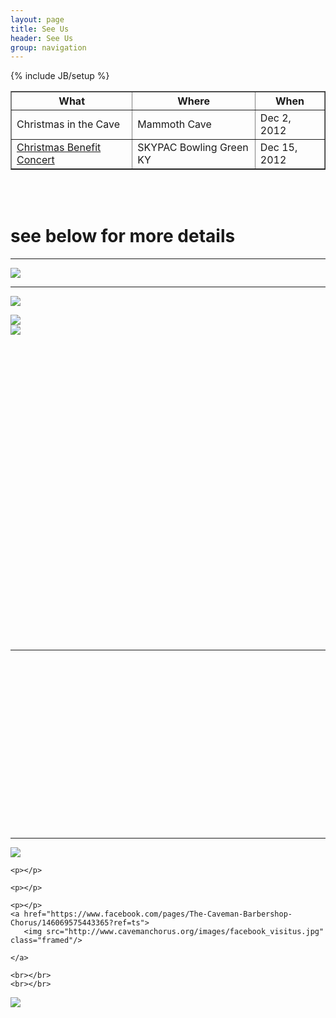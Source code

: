 ```yaml
---
layout: page
title: See Us 
header: See Us
group: navigation
---
```

{% include JB/setup %}



<table border="1" 
cellpadding="10">

<tr>
  <th>What</th>
  <th>Where</th>
  <th>When</th>
</tr>

<tr>
  <td>Christmas in the Cave</td>
  <td>Mammoth Cave</td>
  <td>Dec 2, 2012</td>
</tr>
<tr>
  <td><a href="#christmas2012">Christmas Benefit Concert</a></td>
  <td>SKYPAC Bowling Green KY</td>
  <td>Dec 15, 2012</td>
</tr>
</table>
<br></br>


# see below for more details

---

<img src="http://www.cavemanchorus.org/images/Chorus_ad_flyer.jpg" class="framed" />

---

<a id="christmas2012"></a>
<img src="http://www.cavemanchorus.org/images/Christmas_Concert_Banner.jpg" class="framed"/>

<p></p>
<p></p>
<p></p>

<div class="span6">
  <a href="http://www.thecenterforcourageouskids.org">
   <img src="http://www.cavemanchorus.org/images/center_for_courageous_kids_small_logo_259x231.jpg" class="framed"/>
 </a>
</div>
<div class="span5">
  <a href="http://www.theskypac.com">
    <img src="http://www.cavemanchorus.org/images/skypac_logo_219x72.jpg" class="framed"/>
 </a>

</div>


<br></br>
<br></br>
<br></br>
<br></br>
<br></br>
<br></br>
<br></br>
<br></br>
<br></br>
<br></br>
<br></br>
<br></br>
<br></br>
<br></br>
<hr>

<br></br>
<br></br>
<br></br>
<br></br>
<br></br>
<br></br>
<br></br>
<br></br>

----

<div>
  <div class="span4 footer-left">
    <a href="http://barbershop.org"> 
      <img src="http://www.cavemanchorus.org/BHSlogo.gif" class="framed"/>
    </a>
    <p></p>
    <p></p>
    
    <p></p>
  
    <p></p>
   
  </div>
  <div class="span4 footer-middle">
    
    <p></p>
    <a href="https://www.facebook.com/pages/The-Caveman-Barbershop-Chorus/146069575443365?ref=ts">
       <img src="http://www.cavemanchorus.org/images/facebook_visitus.jpg" class="framed"/>
     
    </a>
    
    <br></br>
    <br></br>
    
  </div>
  <div class="span3 footer-right">
    <a href="http://www.cardinaldistrict.org">
      <img src="http://www.cavemanchorus.org/cardinallogo.gif" class="framed"/>
    </a>
    <p></p>
    <p></p>
    <p></p>
    <p></p>
    <p></p>
    <p></p>
    <p></p>
    <p></p>
  </div>
</div>


